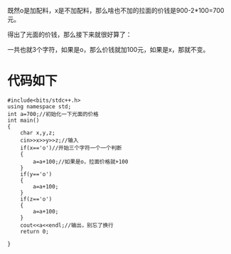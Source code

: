 既然o是加配料，x是不加配料，那么啥也不加的拉面的价钱是900-2*100=700元。

得出了光面的价钱，那么接下来就很好算了：

一共也就3个字符，如果是o，那么价钱就加100元，如果是x，那就不变。

# **代码如下**
```
#include<bits/stdc++.h>
using namespace std;
int a=700;//初始化一下光面的价格
int main()
{
    char x,y,z;
    cin>>x>>y>>z;//输入
    if(x=='o')//开始三个字符一个一个判断
    {
        a=a+100;//如果是o，拉面价格就+100
    }
    if(y=='o')
    {
    	a=a+100;
    }
    if(z=='o')
    {
        a=a+100;
    }
    cout<<a<<endl;//输出，别忘了换行
    return 0;
    
}
    
```

